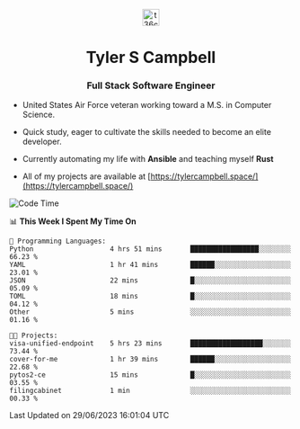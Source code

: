 <p align="center">
<a href="https://www.linkedin.com/in/t36campbell" target="blank"><img align="center" src="https://ik.imagekit.io/t36campbell/Portfolio/linkedin.png.original_m8bbGgPh6.png" alt="t36campbell" height="30" width="30" /></a>
</p>
<h1 align="center">Tyler S Campbell</h1>
<h3 align="center">Full Stack Software Engineer</h3>

* United States Air Force veteran working toward a M.S. in Computer Science.

* Quick study, eager to cultivate the skills needed to become an elite developer.

* Currently automating my life with **Ansible** and teaching myself **Rust**

* All of my projects are available at [https://tylercampbell.space/](https://tylercampbell.space/)

<!--START_SECTION:waka-->
![Code Time](http://img.shields.io/badge/Code%20Time-2%2C595%20hrs%2046%20mins-blue)

📊 **This Week I Spent My Time On** 

```text
💬 Programming Languages: 
Python                   4 hrs 51 mins       █████████████████░░░░░░░░   66.23 % 
YAML                     1 hr 41 mins        ██████░░░░░░░░░░░░░░░░░░░   23.01 % 
JSON                     22 mins             █░░░░░░░░░░░░░░░░░░░░░░░░   05.09 % 
TOML                     18 mins             █░░░░░░░░░░░░░░░░░░░░░░░░   04.12 % 
Other                    5 mins              ░░░░░░░░░░░░░░░░░░░░░░░░░   01.16 % 

🐱‍💻 Projects: 
visa-unified-endpoint    5 hrs 23 mins       ██████████████████░░░░░░░   73.44 % 
cover-for-me             1 hr 39 mins        ██████░░░░░░░░░░░░░░░░░░░   22.68 % 
pytos2-ce                15 mins             █░░░░░░░░░░░░░░░░░░░░░░░░   03.55 % 
filingcabinet            1 min               ░░░░░░░░░░░░░░░░░░░░░░░░░   00.33 % 
```


 Last Updated on 29/06/2023 16:01:04 UTC
<!--END_SECTION:waka-->
